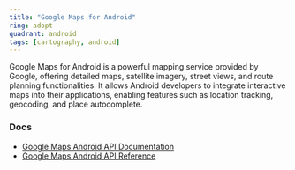 ```yaml
---
title: "Google Maps for Android"
ring: adopt
quadrant: android
tags: [cartography, android]
---
```


Google Maps for Android is a powerful mapping service provided by Google, offering detailed maps, satellite imagery, street views, and route planning functionalities. It allows Android developers to integrate interactive maps into their applications, enabling features such as location tracking, geocoding, and place autocomplete.

### Docs

- [Google Maps Android API Documentation](https://developers.google.com/maps/documentation/android-sdk/intro)
- [Google Maps Android API Reference](https://developers.google.com/android/reference/com/google/android/libraries/maps/package-summary)
